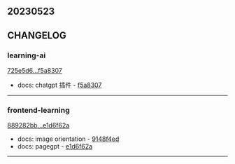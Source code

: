 ## 20230523

## CHANGELOG

### learning-ai

[725e5d6...f5a8307](https://github.com/zhbhun/learning-ai/compare/725e5d6...f5a8307)

* docs: chatgpt 插件 - [f5a8307](https://github.com/zhbhun/learning-ai/commit/f5a8307d75a33b8ff2938a0a73bead7470ecae4d)

---

### frontend-learning

[889282bb...e1d6f62a](https://github.com/zhbhun/frontend-learning/compare/889282bb...e1d6f62a)

* docs: image orientation - [9148f4ed](https://github.com/zhbhun/frontend-learning/commit/9148f4edca16598aed599f235f31da316abf83e1)
* docs: pagegpt - [e1d6f62a](https://github.com/zhbhun/frontend-learning/commit/e1d6f62a9650f84ec502d1b118c3f17a1ae39671)

---

